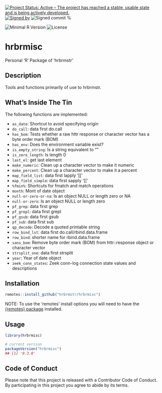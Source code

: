 
[![Project Status: Active – The project has reached a stable, usable
state and is being actively
developed.](https://www.repostatus.org/badges/latest/active.svg)](https://www.repostatus.org/#active)
[![Signed
by](https://img.shields.io/badge/Keybase-Verified-brightgreen.svg)](https://keybase.io/hrbrmstr)
![Signed commit
%](https://img.shields.io/badge/Signed_Commits-100%25-lightgrey.svg)

![Minimal R
Version](https://img.shields.io/badge/R%3E%3D-4.0.0-blue.svg)
![License](https://img.shields.io/badge/License-MIT-blue.svg)

# hrbrmisc

Personal ‘R’ Package of ‘hrbrmstr’

## Description

Tools and functions primarily of use to hrbrmstr.

## What’s Inside The Tin

The following functions are implemented:

- `as_date`: Shortcut to avoid specifying origin
- `do_call`: data first do.call
- `has_bom`: Tests whether a raw httr response or character vector has a
  byte order mark (BOM)
- `has_env`: Does the environment variable exist?
- `is_empty_string`: Is a string equivalent to “”
- `is_zero_length`: Is length 0
- `last_el`: get last element
- `make_numeric`: Clean up a character vector to make it numeric
- `make_percent`: Clean up a character vector to make it a percent
- `map_field_list`: data first lapply ‘\[\[’
- `map_field_simple`: data first sapply ‘\[\[’
- `%fmin%`: Shortcuts for fmatch and match operations
- `month`: Mont of date object
- `null-or-zero-or-na`: Is an object NULL or length zero or NA
- `null-or-zero`: Is an object NULL or length zero
- `pf_grep`: data first grep
- `pf_grepl`: data first grepl
- `pf_gsub`: data first gsub
- `pf_sub`: data first sub
- `qp_decode`: Decode a quoted printable string
- `row_bind_lst`: data first do.call/rbind.data.frame
- `row_bind`: shorter name for rbind.data.frame
- `sans_bom`: Remove byte order mark (BOM) from httr::response object or
  character vector
- `strsplit_one`: data first strsplit
- `year`: Year of date object
- `zeek_conn_states`: Zeek conn-log connection state values and
  descriptions

## Installation

``` r
remotes::install_github("hrbrmstr/hrbrmisc")
```

NOTE: To use the ‘remotes’ install options you will need to have the
[{remotes} package](https://github.com/r-lib/remotes) installed.

## Usage

``` r
library(hrbrmisc)

# current version
packageVersion("hrbrmisc")
## [1] '0.3.0'
```

## Code of Conduct

Please note that this project is released with a Contributor Code of
Conduct. By participating in this project you agree to abide by its
terms.
